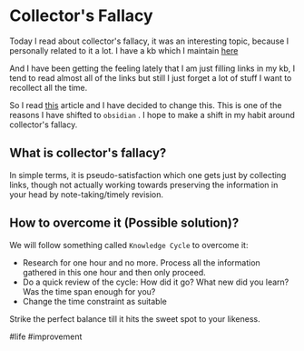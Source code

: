 # Collector's Fallacy

Today I read about collector's fallacy, it was an interesting topic, because I personally related to it a lot. I have a kb which I maintain [here](https://github.com/feniljain/knowledge-base)

And I have been getting the feeling lately that I am just filling links in my kb, I tend to read almost all of the links but still I just forget a lot of stuff I want to recollect all the time.

So I read [this](https://zettelkasten.de/posts/collectors-fallacy/) article and I have decided to change this. This is one of the reasons I have shifted to `obsidian` . I hope to make a shift in my habit around collector's fallacy.

## What is collector's fallacy?

In simple terms, it is pseudo-satisfaction which one gets just by collecting links, though not actually working towards preserving the information in your head by note-taking/timely revision.

## How to overcome it (Possible solution)?
We will follow something called `Knowledge Cycle` to overcome it:
- Research for one hour and no more. Process all the information gathered in this one hour and then only proceed.
- Do a quick review of the cycle: How did it go? What new did you learn? Was the time span enough for you?
- Change the time constraint as suitable

 Strike the perfect balance till it hits the sweet spot to your likeness.


 #life #improvement